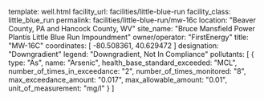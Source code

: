 template: well.html
facility_url: facilities/little-blue-run
facility_class: little_blue_run
permalink: facilities/little-blue-run/mw-16c
location: "Beaver County, PA and Hancock County, WV"
site_name: "Bruce Mansfield Power Plantís Little Blue Run Impoundment"
owner/operator: "FirstEnergy"
title: "MW-16C"
coordinates: [
  -80.508361,
  40.629472
]
designation: "Downgradient"
legend: "Downgradient, Not In Compliance"
pollutants: [
  {
  type: "As",
  name: "Arsenic",
  health_base_standard_exceeded: "MCL",
  number_of_times_in_exceedance: "2",
  number_of_times_monitored: "8",
  max_exceedance_amount: "0.017",
  max_allowable_amount: "0.01",
  unit_of_measurement: "mg/l"
  }
]
